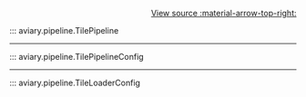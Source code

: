 <div style="text-align: right;" markdown>

[View source :material-arrow-top-right:][GitHub]

  [GitHub]: https://github.com/geospaitial-lab/aviary/blob/main/aviary/pipeline/tile_pipeline.py

</div>

::: aviary.pipeline.TilePipeline

---

::: aviary.pipeline.TilePipelineConfig

---

::: aviary.pipeline.TileLoaderConfig
